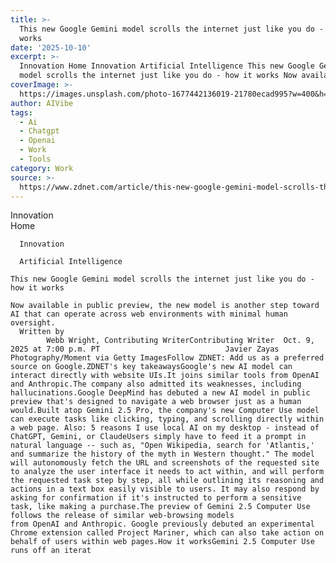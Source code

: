 ```yaml
---
title: >-
  This new Google Gemini model scrolls the internet just like you do - how it
  works
date: '2025-10-10'
excerpt: >-
  Innovation Home Innovation Artificial Intelligence This new Google Gemini
  model scrolls the internet just like you do - how it works Now available in...
coverImage: >-
  https://images.unsplash.com/photo-1677442136019-21780ecad995?w=400&h=200&fit=crop&auto=format
author: AIVibe
tags:
  - Ai
  - Chatgpt
  - Openai
  - Work
  - Tools
category: Work
source: >-
  https://www.zdnet.com/article/this-new-google-gemini-model-scrolls-the-internet-just-like-you-do-how-it-works/
---
```

Innovation      
      Home
    
      Innovation
    
      Artificial Intelligence
       
    This new Google Gemini model scrolls the internet just like you do - how it works
     
    Now available in public preview, the new model is another step toward AI that can operate across web environments with minimal human oversight.
      Written by 
            Webb Wright, Contributing WriterContributing Writer  Oct. 9, 2025 at 7:00 p.m. PT                            Javier Zayas Photography/Moment via Getty ImagesFollow ZDNET: Add us as a preferred source on Google.ZDNET's key takeawaysGoogle's new AI model can interact directly with website UIs.It joins similar tools from OpenAI and Anthropic.The company also admitted its weaknesses, including hallucinations.Google DeepMind has debuted a new AI model in public preview that's designed to navigate a web browser just as a human would.Built atop Gemini 2.5 Pro, the company's new Computer Use model can execute tasks like clicking, typing, and scrolling directly within a web page. Also: 5 reasons I use local AI on my desktop - instead of ChatGPT, Gemini, or ClaudeUsers simply have to feed it a prompt in natural language -- such as, "Open Wikipedia, search for 'Atlantis,' and summarize the history of the myth in Western thought." The model will autonomously fetch the URL and screenshots of the requested site to analyze the user interface it needs to act within, and will perform the requested task step by step, all while outlining its reasoning and actions in a text box easily visible to users. It may also respond by asking for confirmation if it's instructed to perform a sensitive task, like making a purchase.The preview of Gemini 2.5 Computer Use follows the release of similar web-browsing models from OpenAI and Anthropic. Google previously debuted an experimental Chrome extension called Project Mariner, which can also take action on behalf of users within web pages.How it worksGemini 2.5 Computer Use runs off an iterat
